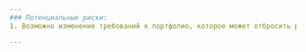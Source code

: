 ```yaml
---
### Потенциальные риски:
1. Возможно изменение требований к портфолио, которое может отбросить разработку на первую стадию

---
```


